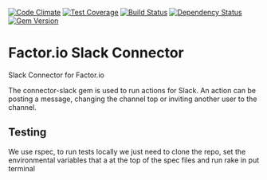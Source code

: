 [![Code Climate](https://codeclimate.com/github/factor-io/connector-slack/badges/gpa.svg)](https://codeclimate.com/github/factor-io/connector-slack)
[![Test Coverage](https://codeclimate.com/github/factor-io/connector-slack/badges/coverage.svg)](https://codeclimate.com/github/factor-io/connector-slack)
[![Build Status](https://travis-ci.org/factor-io/connector-slack.svg)](https://travis-ci.org/factor-io/connector-slack)
[![Dependency Status](https://gemnasium.com/factor-io/connector-slack.svg)](https://gemnasium.com/factor-io/connector-slack)
[![Gem Version](https://badge.fury.io/rb/factor-connector-slack.svg)](http://badge.fury.io/rb/factor-connector-slack)

Factor.io Slack Connector
===============

Slack Connector for Factor.io

The connector-slack gem is used to run actions for Slack. An action can be posting a message, changing the channel top or inviting another user to the channel.

## Testing
We use rspec, to run tests locally we just need to clone the repo, set the environmental variables that a at the top of the spec files and run rake in put terminal
